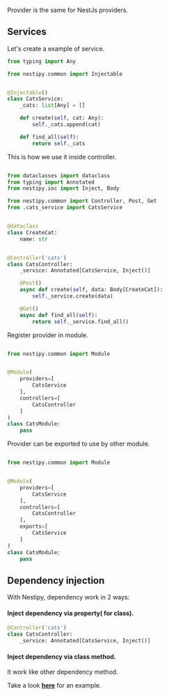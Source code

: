 Provider is the same for NestJs providers.

## Services

Let's create a example of service.

```python
from typing import Any

from nestipy.common import Injectable


@Injectable()
class CatsService:
    _cats: list[Any] = []

    def create(self, cat: Any):
        self._cats.append(cat)

    def find_all(self):
        return self._cats
```

This is how we use it inside controller.

```python

from dataclasses import dataclass
from typing import Annotated
from nestipy.ioc import Inject, Body

from nestipy.common import Controller, Post, Get
from .cats_service import CatsService


@dataclass
class CreateCat:
    name: str


@Controller('cats')
class CatsController:
    _service: Annotated[CatsService, Inject()]

    @Post()
    async def create(self, data: Body[CreateCat]):
        self._service.create(data)

    @Get()
    async def find_all(self):
        return self._service.find_all()
```

Register provider in module.

```python

from nestipy.common import Module


@Module(
    providers=[
        CatsService
    ],
    controllers=[
        CatsController
    ]
)
class CatsModule:
    pass
```

Provider can be exported to use by other module.

```python

from nestipy.common import Module


@Module(
    providers=[
        CatsService
    ],
    controllers=[
        CatsController
    ],
    exports=[
        CatsService
    ]
)
class CatsModule:
    pass
```

## Dependency injection

With Nestipy, dependency work in 2 ways: <br/>

#### Inject dependency via property( for class).<br/>

```python
@Controller('cats')
class CatsController:
    _service: Annotated[CatsService, Inject()]
```

#### Inject dependency via class method.<br/>

It work like other dependency method.

Take a look **[here](https://github.com/nestipy/sample/tree/main/sample-app-providers)** for an  example.

